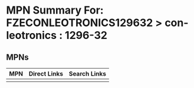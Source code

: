 



# MPN Summary For: FZECONLEOTRONICS129632 > con-leotronics : 1296-32

## MPNs
  

|MPN|Direct Links|Search Links|
| :--- | :--- | :--- |
||||
